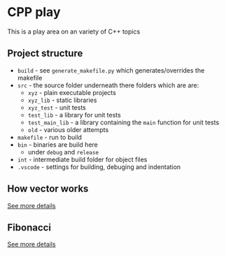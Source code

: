 # CPP play

This is a play area on an variety of C++ topics

## Project structure

- `build` - see `generate_makefile.py` which generates/overrides the makefile
- `src` - the source folder underneath there folders which are are:
  - `xyz` - plain executable projects
  - `xyz_lib` - static libraries
  - `xyz_test` - unit tests
  - `test_lib` - a library for unit tests
  - `test_main_lib` - a library containing the `main` function for unit tests
  - `old` - various older attempts
- `makefile` - run to build
- `bin` - binaries are build here
  - under `debug` and `release`
- `int` - intermediate build folder for object files
- `.vscode` - settings for building, debuging and indentation


## How vector works

[See more details](src/how_vector_works/README.md)

## Fibonacci

[See more details](src/fibonacci/README.md)